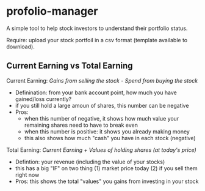 # profolio-manager

A simple tool to help stock investors to understand their portfolio status. 

Require: upload your stock portfoil in a csv format (template available to download). 


## Current Earning vs Total Earning 

Current Earning: _Gains from selling the stock - Spend from buying the stock_
- Definination: from your bank account point, how much you have gained/loss currently? 
- if you still hold a large amoun of shares, this number can be negative 
- Pros: 
  - when this number of negative, it shows how much value your remaining shares need to have to break even 
  - when this number is positive: it shows you already making money 
  - this also shows how much "cash" you have in each stock (negative)

Total Earning: _Current Earning + Values of holding shares (at today's price)_
- Defintion: your revenue (including the value of your stocks)
- this has a big "IF" on two thing (1) market price today (2) if you sell them right now 
- Pros: this shows the total "values" you gains from investing in your stock 



